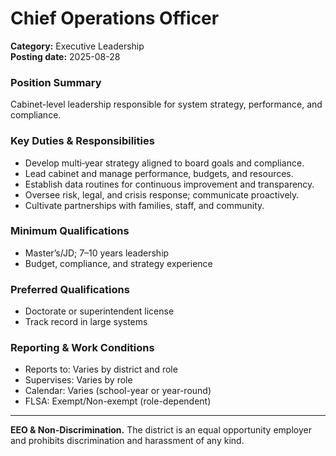 # Chief Operations Officer

**Category:** Executive Leadership  
**Posting date:** 2025-08-28

### Position Summary

Cabinet-level leadership responsible for system strategy, performance, and compliance.

### Key Duties & Responsibilities
- Develop multi‑year strategy aligned to board goals and compliance.
- Lead cabinet and manage performance, budgets, and resources.
- Establish data routines for continuous improvement and transparency.
- Oversee risk, legal, and crisis response; communicate proactively.
- Cultivate partnerships with families, staff, and community.

### Minimum Qualifications
- Master’s/JD; 7–10 years leadership
- Budget, compliance, and strategy experience

### Preferred Qualifications
- Doctorate or superintendent license
- Track record in large systems

### Reporting & Work Conditions
- Reports to: Varies by district and role
- Supervises: Varies by role
- Calendar: Varies (school-year or year-round)
- FLSA: Exempt/Non-exempt (role-dependent)

---
**EEO & Non-Discrimination.** The district is an equal opportunity employer and prohibits discrimination and harassment of any kind.
